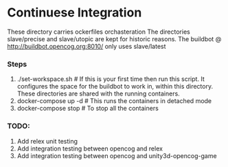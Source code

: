 # Continuese Integration

These directory carries ockerfiles orchasteration
The directories slave/precise and slave/utopic are kept for historic reasons.
The buildbot @ http://buildbot.opencog.org:8010/ only uses slave/latest

### Steps
1. ./set-workspace.sh   # If this is your first time then run this script. It
   configures the space for the buildbot to work in, within this directory. These directories are shared with the running containers.
2. docker-compose up -d   # This runs the containers in detached mode
3. docker-compose stop   # To stop all the containers

### TODO:
1. Add relex unit testing
2. Add integration testing between opencog and relex
3. Add integration testing between opencog and unity3d-opencog-game
